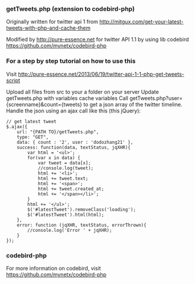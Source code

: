 ### getTweets.php (extension to codebird-php)

Originally written for twitter api 1 from http://mitgux.com/get-your-latest-tweets-with-php-and-cache-them

Modified by http://pure-essence.net for twitter API 1.1 by using lib codebird https://github.com/mynetx/codebird-php

### For a step by step tutorial on how to use this
Visit http://pure-essence.net/2013/06/19/twitter-api-1-1-php-get-tweets-script

Upload all files from src to your a folder on your server
Update getTweets.php with variables cache variables
Call getTweets.php?user={screenname}&count={tweets} to get a json array of the twitter timeline.
Handle the json using an ajax call like this (this jQuery):

```
// get latest tweet
$.ajax({
	url: "{PATH TO}/getTweets.php",
	type: "GET",
	data: { count : '2', user : 'dodozhang21' },
	success: function(data, textStatus, jqXHR){
		var html = '<ul>';
		for(var x in data) {
			var tweet = data[x];
			//console.log(tweet);
			html += '<li>';
			html += tweet.text;
			html += '<span>';
			html += tweet.created_at;
			html += '</span></li>';
		}
		html += '</ul>';
		$('#latestTweet').removeClass('loading');
		$('#latestTweet').html(html);
	},
	error: function (jqXHR, textStatus, errorThrown){
		//console.log('Error ' + jqXHR);
	}
});
```


### codebird-php

For more information on codebird, visit https://github.com/mynetx/codebird-php